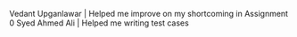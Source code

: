Vedant Upganlawar  | Helped me improve on my shortcoming in Assignment 0
Syed Ahmed Ali | Helped me writing test cases